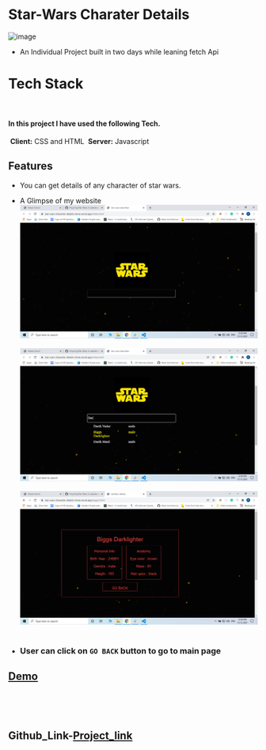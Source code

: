 # Star-Wars Charater Details
![image](https://encrypted-tbn0.gstatic.com/images?q=tbn:ANd9GcQGtRV8AOA9wPQgBPVUbGP5KunQpug4m7reQ-HMC1NchjpXkdpt-e2EiPmbX8Bw8SPxYDE&usqp=CAU)
    
- An Individual Project built in two days while leaning fetch Api
​
  
# Tech Stack
​
#### In this project I have used the following Tech.
​
**Client:** CSS and HTML
​
**Server:** Javascript 
## Features
- You can get details of any character of star wars.
- A Glimpse of my website
   ![Screenshot (140)](https://github.com/Priya31g/Star-Wars/blob/main/screenShot/Screenshot%20(17).png?raw=true)
​
   ![Screenshot (98)](https://github.com/Priya31g/Star-Wars/blob/main/screenShot/Screenshot%20(18).png?raw=true)
​
   ![Screenshot (99)](https://github.com/Priya31g/Star-Wars/blob/main/screenShot/Screenshot%20(20).png?raw=true)
​

- ### User can click on  ```GO BACK```  button to go to main page
  
## [Demo](https://star-wars-character-details-clone.vercel.app/Index.html)
​

​
​
  

## Github_Link-[Project_link](https://github.com/Priya31g/Star-Wars)
